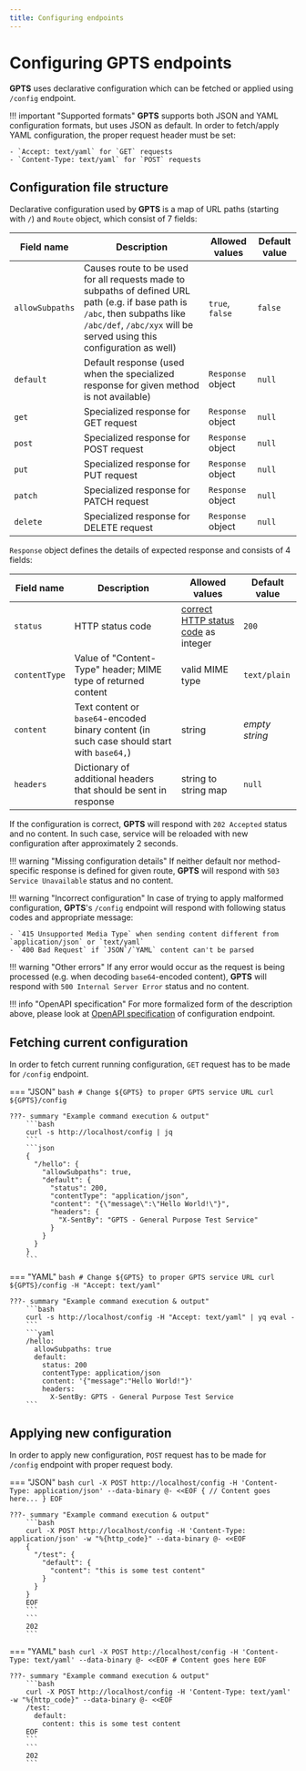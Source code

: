 ```yaml
---
title: Configuring endpoints
---
```


# Configuring **GPTS** endpoints

**GPTS** uses declarative configuration which can be fetched or applied using `/config` endpoint.

!!! important "Supported formats"
    **GPTS** supports both JSON and YAML configuration formats, but uses JSON as default. In order to fetch/apply YAML configuration, the proper request header must be set:

    - `Accept: text/yaml` for `GET` requests
    - `Content-Type: text/yaml` for `POST` requests

## Configuration file structure

Declarative configuration used by **GPTS** is a map of URL paths (starting with `/`) and `Route` object, which consist of 7 fields:

| Field name | Description | Allowed values | Default value |
|-|-|-|-|
| `allowSubpaths` | Causes route to be used for all requests made to subpaths of defined URL path (e.g. if base path is `/abc`, then subpaths like `/abc/def`, `/abc/xyx` will be served using this configuration as well) | `true`, `false` | `false` |
| `default` | Default response (used when the specialized response for given method is not available) | `Response` object | `null` |
| `get` | Specialized response for GET request | `Response` object | `null` |
| `post` | Specialized response for POST request | `Response` object | `null` |
| `put` | Specialized response for PUT request | `Response` object | `null` |
| `patch` | Specialized response for PATCH request | `Response` object | `null` |
| `delete` | Specialized response for DELETE request | `Response` object | `null` |

`Response` object defines the details of expected response and consists of 4 fields:

| Field name | Description | Allowed values | Default value |
|-|-|-|-|
| `status` | HTTP status code | [correct HTTP status code](https://developer.mozilla.org/en-US/docs/Web/HTTP/Status) as integer | `200` |
| `contentType` | Value of "Content-Type" header; MIME type of returned content | valid MIME type | `text/plain` |
| `content` | Text content or `base64`-encoded binary content (in such case should start with `base64,`) | string | _empty string_ |
| `headers` | Dictionary of additional headers that should be sent in response | string to string map | `null` |

If the configuration is correct, **GPTS** will respond with `202 Accepted` status and no content. In such case, service will be reloaded with new configuration after approximately 2 seconds.

!!! warning "Missing configuration details"
    If neither default nor method-specific response is defined for given route, **GPTS** will respond with `503 Service Unavailable` status and no content.

!!! warning "Incorrect configuration"
    In case of trying to apply malformed configuration, **GPTS**'s `/config` endpoint will respond with following status codes and appropriate message:
    
    - `415 Unsupported Media Type` when sending content different from `application/json` or `text/yaml`
    - `400 Bad Request` if `JSON`/`YAML` content can't be parsed

!!! warning "Other errors"
    If any error would occur as the request is being processed (e.g. when decoding `base64`-encoded content), **GPTS** will respond with `500 Internal Server Error` status and no content.

!!! info "OpenAPI specification"
    For more formalized form of the description above, please look at [OpenAPI specification](https://editor.swagger.io/?url=https%3A%2F%2Fraw.githubusercontent.com%2FIcikowski%2FGPTS%2Fmaster%2Fopenapi.yml) of configuration endpoint.


## Fetching current configuration

In order to fetch current running configuration, `GET` request has to be made for `/config` endpoint.

=== "JSON"
    ```bash
    # Change ${GPTS} to proper GPTS service URL
    curl ${GPTS}/config
    ```

    ???- summary "Example command execution & output"
        ```bash
        curl -s http://localhost/config | jq
        ```
        ```json
        {
          "/hello": {
            "allowSubpaths": true,
            "default": {
              "status": 200,
              "contentType": "application/json",
              "content": "{\"message\":\"Hello World!\"}",
              "headers": {
                "X-SentBy": "GPTS - General Purpose Test Service"
              }
            }
          }
        }
        ```
=== "YAML"
    ```bash
    # Change ${GPTS} to proper GPTS service URL
    curl ${GPTS}/config -H "Accept: text/yaml"
    ```
    
    ???- summary "Example command execution & output"
        ```bash
        curl -s http://localhost/config -H "Accept: text/yaml" | yq eval -
        ```
        ```yaml
        /hello:
          allowSubpaths: true
          default:
            status: 200
            contentType: application/json
            content: '{"message":"Hello World!"}'
            headers:
              X-SentBy: GPTS - General Purpose Test Service
        ```

## Applying new configuration

In order to apply new configuration, `POST` request has to be made for `/config` endpoint with proper request body.

=== "JSON"
    ```bash
    curl -X POST http://localhost/config -H 'Content-Type: application/json' --data-binary @- <<EOF
    {
        // Content goes here...
    }
    EOF
    ```

    ???- summary "Example command execution & output"
        ```bash
        curl -X POST http://localhost/config -H 'Content-Type: application/json' -w "%{http_code}" --data-binary @- <<EOF
        {
          "/test": {
            "default": {
              "content": "this is some test content"
            }
          }
        }
        EOF
        ```
        ```
        202
        ```

=== "YAML"
    ```bash
    curl -X POST http://localhost/config -H 'Content-Type: text/yaml' --data-binary @- <<EOF
    # Content goes here
    EOF
    ```

    ???- summary "Example command execution & output"
        ```bash
        curl -X POST http://localhost/config -H 'Content-Type: text/yaml' -w "%{http_code}" --data-binary @- <<EOF
        /test:
          default:
            content: this is some test content
        EOF
        ```
        ```
        202
        ```
